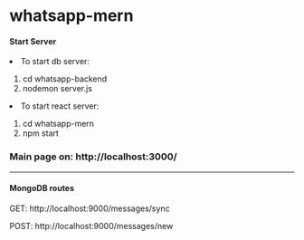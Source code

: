 # whatsapp-mern
<h4>Start Server</h4>

<li>To start db server: </li>
<ol>
  <li>cd whatsapp-backend</li>
  <li>nodemon server.js</li>
</ol>

<li>To start react server:</li>
<ol>
  <li>cd whatsapp-mern</li> 
  <li>npm start</li>
</ol>
<h3>Main page on: http://localhost:3000/</h3><hr>

<h4>MongoDB routes</h4>
<p>GET: http://localhost:9000/messages/sync</p>
<p>POST: http://localhost:9000/messages/new</p>
